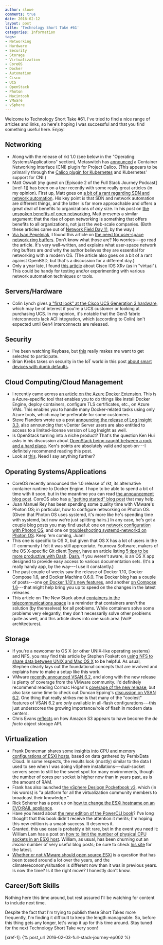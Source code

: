 ```yaml
---
author: slowe
comments: true
date: 2016-02-12
layout: post
title: 'Technology Short Take #61'
categories: Information
tags:
- Networking
- Hardware
- Security
- Storage
- Virtualization
- CoreOS
- Docker
- Automation
- Cisco
- UCS
- OpenStack
- Photon
- Macintosh
- VMware
- vSphere
---
```


Welcome to Technology Short Take #61. I've tried to find a nice range of articles and links, so here's hoping I was successful and that you find something useful here. Enjoy!

## Networking

* Along with the release of rkt 1.0 (see below in the "Operating Systems/Applications" section), Metaswitch has [announced][link-4] a Container Networking Interface (CNI) plugin for Project Calico. (This appears to be primarily through the [Calico plugin for Kubernetes][link-5] and Kubernetes' support for CNI.)
* Matt Oswalt (my guest on [Episode 2 of the Full Stack Journey Podcast][xref-1]) has been on a tear recently with some really great articles (in my opinion). First up, Matt goes on [a bit of a rant regarding SDN and network automation][link-11]. His key point is that SDN and network automation are different things, and the latter is far more approachable and offers a great deal of benefits to organizations of _any_ size. In his post on [the unspoken benefits of open networking][link-12], Matt presents a similar argument: that the rise of open networking is something that offers benefits to all organizations, not just the web-scale companies. (Both these articles came out of [Network Field Day 11][link-13], by the way.)
* [Via Ivan Pepelnjak][link-15], I found this article on [the need for user-space network ring buffers][link-14]. Don't know what those are? No worries---go read the article. It's very well-written, and explains what user-space network ring buffers are _and_ why the author believes they are essential for networking with a modern OS. (The article also goes on a bit of a rant against OpenBSD, but that's a discussion for a different day.)
* Only a year late, I found [this article][link-18] about Cisco IOS XRv (as in "virtual"). This could be handy for testing and/or experimenting with various network automation techniques or tools.

## Servers/Hardware

* Colin Lynch gives [a "first look" at the Cisco UCS Generation 3 hardware][link-28], which may be of interest if you're a UCS customer or looking at purchasing UCS. In my opinion, it's notable that the Gen3 fabric interconnects lack ACI integration, which (according to Colin) isn't expected until Gen4 interconnects are released.

## Security

* I've been watching Keybase, but [this][link-17] really makes me want to get selected to participate.
* Brian Krebs takes on security in the IoT world in this post [about smart devices with dumb defaults][link-27].

## Cloud Computing/Cloud Management

* I recently came across [an article on the Azure Docker Extension][link-1]. This is a Azure-specific tool that enables you to do things like install Docker Engine, deploy containers, configure TLS certificates, etc., on Azure VMs. This enables you to handle many Docker-related tasks using only Azure tools, which may be preferable for some customers.
* Steve Flanders wrote up a post [announcing the release of Log Insight 3.3][link-24], also announcing that vCenter Server users are also entitled to access to a limited-license version of Log Insight as well.
* Is OpenStack turning into a niche product? That's the question Ken Hui asks in his discussion about [OpenStack being caught between a rock and a hard place][link-25]. Ken's points are absolutely valid and spot-on---I definitely recommend reading this post.
* Look at [this][link-26]. Need I say anything further?

## Operating Systems/Applications

* CoreOS recently announced the 1.0 release of rkt, its alternative container runtime to Docker Engine. I hope to be able to spend a bit of time with it soon, but in the meantime you can read [the announcement blog post][link-2]. CoreOS also has [a "getting started" blog post][link-3] that may help.
* Juan Manuel Rey has been spending some quality time with VMware's Photon OS; in particular, how to configure networking on Photon OS. (Given that Photon OS uses systemd, it's more like he's spending time with systemd, but now we're just splitting hairs.) In any case, he's got a couple blog posts you may find useful: one on [network configuration with Photon OS][link-6], and one on [troubleshooting systemd-networkd on Photon OS][link-7]. Keep 'em coming, Juan!
* This one is specific to OS X, but given that OS X has a lot of users in the IT community I felt it was still appropriate. Fournova Software, makers of the OS X-specific Git client [Tower][link-10], have an article listing [5 tips to be more productive with Dash][link-8]. [Dash][link-9], if you weren't aware, is an OS X app designed to provide easy access to various documentation sets. (It's a really handy app, by the way---I use it constantly.)
* The past couple of weeks saw the release of Docker 1.10, Docker Compose 1.6, and Docker Machine 0.6.0. The Docker blog has a couple of posts---one [on Docker 1.10's new features][link-19], and another [on Compose 1.6][link-20]---that might help bring you up to speed on the changes in the latest releases.
* This article on The New Stack about [containers in the telecommunications space][link-29] is a reminder that containers aren't the solution (by themselves) for all problems. While containers solve some problems very elegantly, they don't necessarily solve other problems quite as well, and this article dives into one such area (VoIP architectures).

## Storage

* If you're a newcomer to OS X (or other UNIX-like operating systems) and NFS, you may find this article by Stephen Foskett on [using NFS to share data between UNIX and Mac OS X][link-16] to be helpful. As usual, Stephen clearly lays out the foundational concepts that are involved and explains how to make a setup like this work.
* VMware [recently announced VSAN 6.2][link-21], and along with the new release is plenty of coverage from the VMware community. I'd definitely recommend reading Cormac Hogan's [coverage of the new release][link-22], but also take some time to check out Duncan Epping's [discussion on VSAN 6.2][link-23]. One thing that really strikes me is that many of the "coolest" features of VSAN 6.2 are _only_ available in all-flash configurations---this just underscores the growing importance/role of flash in modern data centers.
* Chris Evans [reflects][link-36] on how Amazon S3 appears to have become the _de facto_ object storage API.

## Virtualization

* Frank Denneman shares some [insights into CPU and memory configurations of ESXi hosts][link-30], based on data gathered by PernixData Cloud. In some respects, the results look (mostly) similar to the data I used to see when I was doing vSphere installations---dual-socket servers seem to still be the sweet spot for many environments, though the number of cores per socket is higher now than in years past, as is the amount of RAM.
* Frank has also launched [the vSphere Desiogn Pocketbook v3][link-31], which (in his words) is "a platform for all the virtualization community members to broadcast their knowledge."
* Rick Scherer has a post up on [how to change the ESXi hostname on an EVO:RAIL appliance][link-32].
* Have you heard about [the new edition of the PowerCLI book][link-33]? I've long thought that this book didn't receive the attention it merits; I'm hoping this new edition is a smash success. It deserves it.
* Granted, this use case is probably a bit rare, but in the event you need it: William Lam has a post on [how to limit the number of physical CPU sockets in an ESXi host][link-34]. William, as usual, has been churning out an _insane_ number of very useful blog posts; be sure to check [his site][link-35] for the latest.
* [Whether or not VMware should open source ESXi][link-37] is a question that has been tossed around a lot over the years, and the climate/economy/situation is different now than it was in previous years. Is now the time? Is it the right move? I honestly don't know.

## Career/Soft Skills

Nothing here this time around, but rest assured I'll be watching for content to include next time.

Despite the fact that I'm trying to publish these Short Takes more frequently, I'm finding it difficult to keep the length manageable. So, before this thing gets any longer, let's wrap it up for this time around. Stay tuned for the next Technology Short Take very soon!


[link-1]: https://ahmetalpbalkan.com/blog/azure-docker-extension/
[link-2]: https://coreos.com/blog/rkt-hits-1.0.html
[link-3]: https://coreos.com/blog/getting-started-with-rkt-1.0.html
[link-4]: http://www.projectcalico.org/a-rocket-reaches-orbit/
[link-5]: http://www.projectcalico.org/announcing-1-0-calico-cni-integration-for-kubernetes/
[link-6]: http://blog.jreypo.io/cloud-native/devops/vmware/sysadmin/linux/network-configuration-in-photon-os/
[link-7]: http://blog.jreypo.io/cloud-native/devops/vmware/sysadmin/linux/quick-tip-troubleshooting-networkd/
[link-8]: https://www.git-tower.com/blog/tips-for-dash/
[link-9]: https://kapeli.com/dash
[link-10]: https://www.git-tower.com/
[link-11]: https://keepingitclassless.net/2016/01/sdn-network-automation-splitting-hairs/
[link-12]: https://keepingitclassless.net/2016/01/unspoken-benefits-open-networking/
[link-13]: http://techfieldday.com/event/nfd11/
[link-14]: http://blog.erratasec.com/2016/01/net-ring-buffers-are-essential-to-os.html
[link-15]: http://blog.ipspace.net/2016/01/quick-link-user-space-network-io-on-x86.html
[link-16]: http://blog.fosketts.net/2015/03/20/using-nfs-to-share-data-between-unix-and-mac-os-x/
[link-17]: https://keybase.io/introducing-the-keybase-filesystem
[link-18]: http://www.fryguy.net/2014/02/08/cisco-ios-xrv-v-as-in-virtual/
[link-19]: http://blog.docker.com/2016/02/docker-1-10/
[link-20]: https://blog.docker.com/2016/02/compose-1-6/
[link-21]: http://www.vmware.com/company/news/releases/vmw-newsfeed/VMware-Introduces-Next-Generation-Hyper-Converged-Software-Enabling-Simple,-High-Performance-Infrastructure-for-the-Software-Defined-Data-Center/2029641
[link-22]: http://cormachogan.com/2016/02/10/vsan-6-2-an-overview-of-the-new-virtual-san-6-2-features/
[link-23]: http://www.yellow-bricks.com/2016/02/10/whats-new-for-virtual-san-6-2/
[link-24]: http://blogs.vmware.com/management/2016/02/whats-new-log-insight-3-3.html
[link-25]: http://cloudarchitectmusings.com/2016/02/08/between-a-rock-and-a-hard-place-will-openstack-become-niche/
[link-26]: https://www.stickermule.com/marketplace/3442-there-is-no-cloud
[link-27]: http://krebsonsecurity.com/2016/02/iot-reality-smart-devices-dumb-defaults/
[link-28]: http://ucsguru.com/2016/02/02/cisco-ucs-generation-3-first-look/
[link-29]: http://thenewstack.io/web-scale-isnt-enough-containers-telecommunications-space/
[link-30]: http://frankdenneman.nl/2015/12/23/insights-into-cpu-and-memory-configuration-of-esxi-hosts/
[link-31]: http://frankdenneman.nl/2016/01/06/new-book-project-vsphere-design-pocketbook-v3/
[link-32]: http://vmwaretips.com/wp/2016/01/13/changing-esxi-hostname-on-an-evorail/
[link-33]: http://blogs.vmware.com/PowerCLI/2016/02/updated-book-powercli-book-2nd-edition.html
[link-34]: http://www.virtuallyghetto.com/2016/02/how-to-limit-the-number-physical-cpu-sockets-in-esxi.html
[link-35]: http://www.virtuallyghetto.com/
[link-36]: https://blog.architecting.it/2016/01/12/has-s3-become-the-de-facto-api-standard/
[link-37]: https://blog.architecting.it/2016/02/02/is-it-time-for-vmware-to-open-source-the-esx-hypervisor/

[xref-1]: {% post_url 2016-02-03-full-stack-journey-ep002 %}
